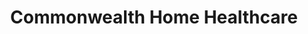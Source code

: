 ---
title: "Commonwealth Home Healthcare"
url: /danville/commonwealth-home-healthcare/
shop: health
---